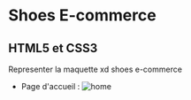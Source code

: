 # Shoes E-commerce
## HTML5 et CSS3
Representer la maquette xd shoes e-commerce
- Page d'accueil :
![home](home_desktop.png)
